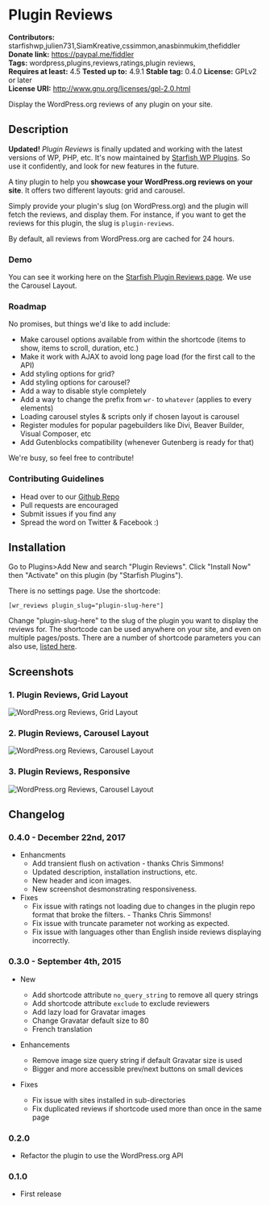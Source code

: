# Plugin Reviews #
**Contributors:** starfishwp,julien731,SiamKreative,cssimmon,anasbinmukim,thefiddler  
**Donate link:** https://paypal.me/fiddler  
**Tags:** wordpress,plugins,reviews,ratings,plugin reviews,  
**Requires at least:** 4.5
**Tested up to:** 4.9.1
**Stable tag:** 0.4.0
**License:** GPLv2 or later  
**License URI:** http://www.gnu.org/licenses/gpl-2.0.html  

Display the WordPress.org reviews of any plugin on your site.

## Description ##

**Updated!** _Plugin Reviews_ is finally updated and working with the latest versions of WP, PHP, etc. It's now maintained by [Starfish WP Plugins](https://starfishwp.com). So use it confidently, and look for new features in the future.

A tiny plugin to help you **showcase your WordPress.org reviews on your site**. It offers two different layouts: grid and carousel.

Simply provide your plugin's slug (on WordPress.org) and the plugin will fetch the reviews, and display them. For instance, if you want to get the reviews for this plugin, the slug is `plugin-reviews`.

By default, all reviews from WordPress.org are cached for 24 hours.

### Demo ###

You can see it working here on the [Starfish Plugin Reviews page](https://starfishwp.com/plugin-reviews/). We use the Carousel Layout.

### Roadmap ###

No promises, but things we'd like to add include:

* Make carousel options available from within the shortcode (items to show, items to scroll, duration, etc.)
* Make it work with AJAX to avoid long page load (for the first call to the API)
* Add styling options for grid?
* Add styling options for carousel?
* Add a way to disable style completely
* Add a way to change the prefix from `wr-` to `whatever` (applies to every elements)
* Loading carousel styles & scripts only if chosen layout is carousel
* Register modules for popular pagebuilders like Divi, Beaver Builder, Visual Composer, etc
* Add Gutenblocks compatibility (whenever Gutenberg is ready for that)

We're busy, so feel free to contribute!

### Contributing Guidelines ###

* Head over to our [Github Repo](https://github.com/StarfishWP/Plugin-Reviews/)
* Pull requests are encouraged
* Submit issues if you find any
* Spread the word on Twitter & Facebook :)

## Installation ##

Go to Plugins>Add New and search "Plugin Reviews". Click "Install Now" then "Activate" on this plugin (by "Starfish Plugins").

There is no settings page. Use the shortcode:

`
[wr_reviews plugin_slug="plugin-slug-here"]
`

Change "plugin-slug-here" to the slug of the plugin you want to display the reviews for. The shortcode can be used anywhere on your site, and even on multiple pages/posts. There are a number of shortcode parameters you can also use,  [listed here](https://github.com/StarfishWP/Plugin-Reviews/wiki/Shortcode-Attributes).

## Screenshots ##

### 1. Plugin Reviews, Grid Layout ###
![WordPress.org Reviews, Grid Layout](http://ps.w.org/plugin-reviews/assets/screenshot-1.png)

### 2. Plugin Reviews, Carousel Layout ###
![WordPress.org Reviews, Carousel Layout](http://ps.w.org/plugin-reviews/assets/screenshot-2.png)

### 3. Plugin Reviews, Responsive ##
![WordPress.org Reviews, Carousel Layout](http://ps.w.org/plugin-reviews/assets/screenshot-3.png)


## Changelog ##

### 0.4.0 - December 22nd, 2017 ###
* Enhancments
    * Add transient flush on activation - thanks Chris Simmons!
    * Updated description, installation instructions, etc.
    * New header and icon images.
    * New screenshot desmonstrating responsiveness.
* Fixes
    * Fix issue with ratings not loading due to changes in the plugin repo format that broke the filters. - Thanks Chris Simmons!
    * Fix issue with truncate parameter not working as expected.
    * Fix issue with languages other than English inside reviews displaying incorrectly.

### 0.3.0 - September 4th, 2015 ###
* New
    * Add shortcode attribute `no_query_string` to remove all query strings
    * Add shortcode attribute `exclude` to exclude reviewers
    * Add lazy load for Gravatar images
    * Change Gravatar default size to 80
    * French translation

* Enhancements
    * Remove image size query string if default Gravatar size is used
    * Bigger and more accessible prev/next buttons on small devices

* Fixes
    * Fix issue with sites installed in sub-directories
    * Fix duplicated reviews if shortcode used more than once in the same page

### 0.2.0 ###
* Refactor the plugin to use the WordPress.org API

### 0.1.0 ###
* First release
